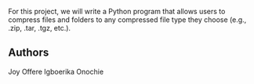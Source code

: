 For this project, we will write a Python program that allows users to compress files and folders to any compressed file type they choose (e.g., .zip, .tar, .tgz, etc.).

## Authors
Joy Offere <JoyOffere>
Igboerika Onochie <OIgboerika>
